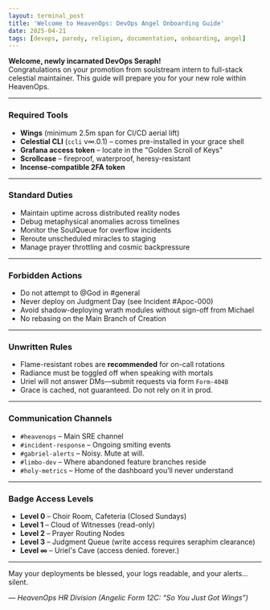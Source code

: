 ```yaml
---
layout: terminal_post
title: 'Welcome to HeavenOps: DevOps Angel Onboarding Guide'
date: 2025-04-21
tags: [devops, parody, religion, documentation, onboarding, angel]
---
```


**Welcome, newly incarnated DevOps Seraph!**  
Congratulations on your promotion from soulstream intern to full-stack celestial maintainer. This guide will prepare you for your new role within HeavenOps.

---

### Required Tools

-   **Wings** (minimum 2.5m span for CI/CD aerial lift)
-   **Celestial CLI** (`ccli` v∞.0.1) – comes pre-installed in your grace shell
-   **Grafana access token** – locate in the "Golden Scroll of Keys"
-   **Scrollcase** – fireproof, waterproof, heresy-resistant
-   **Incense-compatible 2FA token**

---

### Standard Duties

-   Maintain uptime across distributed reality nodes
-   Debug metaphysical anomalies across timelines
-   Monitor the SoulQueue for overflow incidents
-   Reroute unscheduled miracles to staging
-   Manage prayer throttling and cosmic backpressure

---

### Forbidden Actions

-   Do not attempt to @God in #general
-   Never deploy on Judgment Day (see Incident #Apoc-000)
-   Avoid shadow-deploying wrath modules without sign-off from Michael
-   No rebasing on the Main Branch of Creation

---

### Unwritten Rules

-   Flame-resistant robes are **recommended** for on-call rotations
-   Radiance must be toggled off when speaking with mortals
-   Uriel will not answer DMs—submit requests via form `Form-404B`
-   Grace is cached, not guaranteed. Do not rely on it in prod.

---

### Communication Channels

-   `#heavenops` – Main SRE channel
-   `#incident-response` – Ongoing smiting events
-   `#gabriel-alerts` – Noisy. Mute at will.
-   `#limbo-dev` – Where abandoned feature branches reside
-   `#holy-metrics` – Home of the dashboard you’ll never understand

---

### Badge Access Levels

-   **Level 0** – Choir Room, Cafeteria (Closed Sundays)
-   **Level 1** – Cloud of Witnesses (read-only)
-   **Level 2** – Prayer Routing Nodes
-   **Level 3** – Judgment Queue (write access requires seraphim clearance)
-   **Level ∞** – Uriel's Cave (access denied. forever.)

---

May your deployments be blessed, your logs readable, and your alerts... silent.

_— HeavenOps HR Division (Angelic Form 12C: “So You Just Got Wings”)_
